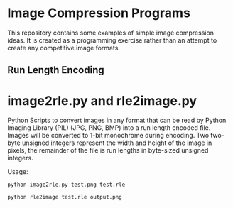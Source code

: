 Image Compression Programs
============

This repository contains some examples of simple image compression ideas.  It is created as a programming exercise rather than an attempt to create any competitive image formats.

## Run Length Encoding
# image2rle.py and rle2image.py
Python Scripts to convert images in any format that can be read by Python Imaging Library (PIL) (JPG, PNG, BMP) into a run length encoded file.  Images will be converted to 1-bit monochrome during encoding.  Two two-byte unsigned integers represent the width and height of the image in pixels, the remainder of the file is run lengths in byte-sized unsigned integers.

Usage: 

`python image2rle.py test.png test.rle`

`python rle2image test.rle output.png`
